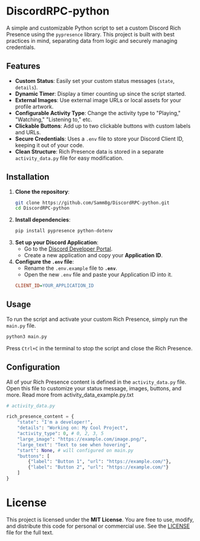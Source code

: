 # DiscordRPC-python

A simple and customizable Python script to set a custom Discord Rich Presence using the `pypresence` library.
This project is built with best practices in mind, separating data from logic and securely managing credentials.

## Features

  * **Custom Status**: Easily set your custom status messages (`state`, `details`).
  * **Dynamic Timer**: Display a timer counting up since the script started.
  * **External Images**: Use external image URLs or local assets for your profile artwork.
  * **Configurable Activity Type**: Change the activity type to "Playing," "Watching," "Listening to," etc.
  * **Clickable Buttons**: Add up to two clickable buttons with custom labels and URLs.
  * **Secure Credentials**: Uses a `.env` file to store your Discord Client ID, keeping it out of your code.
  * **Clean Structure**: Rich Presence data is stored in a separate `activity_data.py` file for easy modification.

## Installation

1.  **Clone the repository**:
    ```bash
    git clone https://github.com/Samm8g/DiscordRPC-python.git
    cd DiscordRPC-python
    ```
2.  **Install dependencies**:
    ```bash
    pip install pypresence python-dotenv
    ```
3.  **Set up your Discord Application**:
      * Go to the [Discord Developer Portal](https://discord.com/developers/applications).
      * Create a new application and copy your **Application ID**.
4.  **Configure the `.env` file**:
      * Rename the `.env.example` file to **`.env`**.
      * Open the new `.env` file and paste your Application ID into it.
    ```ini
    CLIENT_ID=YOUR_APPLICATION_ID
    ```

## Usage

To run the script and activate your custom Rich Presence, simply run the `main.py` file.

```bash
python3 main.py
```

Press `Ctrl+C` in the terminal to stop the script and close the Rich Presence.

## Configuration

All of your Rich Presence content is defined in the `activity_data.py` file.
Open this file to customize your status message, images, buttons, and more.
Read more from activity_data_example.py.txt

```python
# activity_data.py

rich_presence_content = {
    "state": "I'm a developer!",
    "details": "Working on: My Cool Project",
    "activity_type": 0, # 0, 2, 3, 5
    "large_image": "https://example.com/image.png/",
    "large_text": "Text to see when hovering",
    "start": None, # will configured on main.py
    "buttons": [
        {"label": "Button 1", "url": "https://example.com/"},
        {"label": "Button 2", "url": "https://example.com/"}
    ]
}
```

# License
This project is licensed under the **MIT License**. You are free to use, modify, and distribute this code for personal or commercial use. See the [LICENSE](LICENSE) file for the full text.
